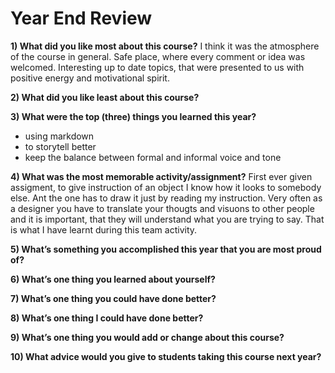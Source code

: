 # Year End Review

**1) What did you like most about this course?**
I think it was the atmosphere of the course in general. Safe place, where every comment or idea was welcomed. Interesting up to date topics,
that were presented to us with positive energy and motivational spirit.

**2) What did you like least about this course?**


**3) What were the top (three) things you learned this year?**
- using markdown
- to storytell better
- keep the balance between formal and informal voice and tone

**4) What was the most memorable activity/assignment?**
First ever given assigment, to give instruction of an object I know how it looks to somebody else. Ant the one has to draw it just by reading my instruction.
Very often as a designer you have to translate your thougts and visuons to other people and it is important, that they will understand what you are trying to say.
That is what I have learnt during this team activity.

**5) What’s something you accomplished this year that you are most proud of?**

**6) What’s one thing you learned about yourself?**

**7) What’s one thing you could have done better?**

**8) What’s one thing I could have done better?**

**9) What’s one thing you would add or change about this course?**

**10) What advice would you give to students taking this course next year?**
